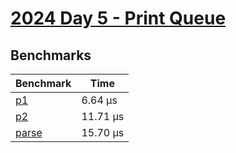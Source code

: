 # [2024 Day 5 - Print Queue](https://adventofcode.com/2024/day/5)

## Benchmarks

<!-- BEGIN benches -->
| Benchmark                 | Time      |
| ------------------------- | --------- |
| [p1](./src/lib.rs#L45)    | 6.64 µs  |
| [p2](./src/lib.rs#L62)    | 11.71 µs |
| [parse](./src/lib.rs#L13) | 15.70 µs |
<!-- END benches -->
<!-- BEGIN other_benches -->

<!-- END other_benches -->